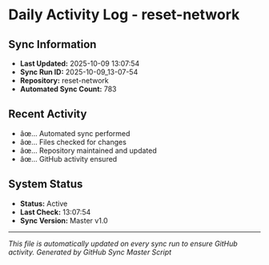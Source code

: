 ﻿# Daily Activity Log - reset-network

## Sync Information
- **Last Updated:** 2025-10-09 13:07:54
- **Sync Run ID:** 2025-10-09_13-07-54
- **Repository:** reset-network
- **Automated Sync Count:** 783

## Recent Activity
- âœ… Automated sync performed
- âœ… Files checked for changes
- âœ… Repository maintained and updated
- âœ… GitHub activity ensured

## System Status
- **Status:** Active
- **Last Check:** 13:07:54
- **Sync Version:** Master v1.0

---
*This file is automatically updated on every sync run to ensure GitHub activity.*
*Generated by GitHub Sync Master Script*
